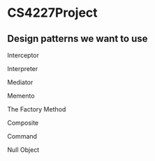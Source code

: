 CS4227Project
==============

Design patterns we want to use
--------------

Interceptor 

Interpreter

Mediator

Memento

The Factory Method

Composite

Command

Null Object
